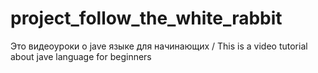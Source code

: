 # project_follow_the_white_rabbit
Это видеоуроки о jave языке для начинающих / This is a video tutorial about jave language for beginners
